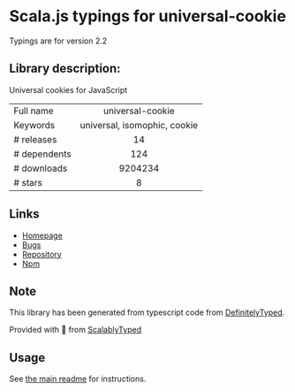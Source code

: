 
# Scala.js typings for universal-cookie

Typings are for version 2.2

## Library description:
Universal cookies for JavaScript

|                    |                 |
| ------------------ | :-------------: |
| Full name          | universal-cookie |
| Keywords           | universal, isomophic, cookie |
| # releases         | 14 |
| # dependents       | 124 |
| # downloads        | 9204234 |
| # stars            | 8 |

## Links
- [Homepage](https://github.com/reactivestack/cookies/tree/master/packages/universal-cookie#readme)
- [Bugs](https://github.com/reactivestack/cookies/issues)
- [Repository](https://github.com/reactivestack/cookies)
- [Npm](https://www.npmjs.com/package/universal-cookie)
    


## Note
This library has been generated from typescript code from [DefinitelyTyped](https://definitelytyped.org).

Provided with :purple_heart: from [ScalablyTyped](https://github.com/oyvindberg/ScalablyTyped)

## Usage
See [the main readme](../../readme.md) for instructions.



